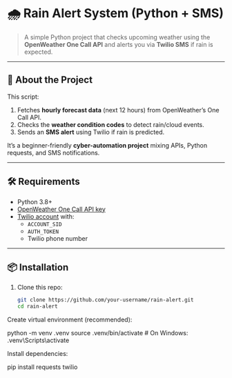 # 🌧️ Rain Alert System (Python + SMS)

> A simple Python project that checks upcoming weather using the **OpenWeather One Call API** and alerts you via **Twilio SMS** if rain is expected.

---

## 🚀 About the Project

This script:
1. Fetches **hourly forecast data** (next 12 hours) from OpenWeather’s One Call API.
2. Checks the **weather condition codes** to detect rain/cloud events.
3. Sends an **SMS alert** using Twilio if rain is predicted.

It’s a beginner-friendly **cyber-automation project** mixing APIs, Python requests, and SMS notifications.

---

## 🛠️ Requirements

- Python 3.8+
- [OpenWeather One Call API key](https://openweathermap.org/api/one-call-api)
- [Twilio account](https://www.twilio.com/) with:
  - `ACCOUNT_SID`
  - `AUTH_TOKEN`
  - Twilio phone number

---

## 📦 Installation

1. Clone this repo:
   ```bash
   git clone https://github.com/your-username/rain-alert.git
   cd rain-alert

Create virtual environment (recommended):

python -m venv .venv
source .venv/bin/activate   # On Windows: .venv\Scripts\activate


Install dependencies:

pip install requests twilio
